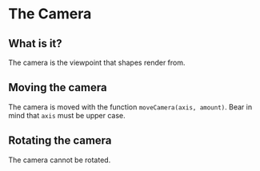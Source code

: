 # The Camera

## What is it?
The camera is the viewpoint that shapes render from.

## Moving the camera
The camera is moved with the function `moveCamera(axis, amount)`. Bear in mind that `axis` must be upper case.

## Rotating the camera
The camera cannot be rotated.